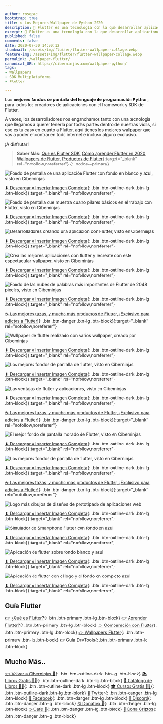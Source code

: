 ```yaml
---

author: rosepac
bootstrap: true
title: ▷ Los Mejores Wallpaper de Python 2020
description: 🚀 Flutter es una tecnología con la que desarrollar aplicaciones iOS y Android con Flutter y que es tendencia este año. Aquí tienes los mejores fondos de pantalla para tu ordenador
excerpt: 🚀 Flutter es una tecnología con la que desarrollar aplicaciones iOS y Android con Flutter y que es tendencia este año. Aquí tienes los mejores fondos de pantalla para tu ordenador
published: false
comments: false
date: 2020-07-30 14:50:12
thumbnail: /assets/img/flutter/flutter-wallpaper-collage.webp
feature-img: /assets/img/flutter/flutter-wallpaper-collage.webp
permalink: /wallpaper-flutter/
canonical_URL: https://ciberninjas.com/wallpaper-python/
tags:
- Wallpapers
- SDK Multiplataforma
- Flutter

---
```


Los **mejores fondos de pantalla del lenguaje de programación Python**, para todos los creadores de aplicaciones con el framework y SDK de Flutter.

A veces, los desarrolladores nos enganchamos tanto con una tecnología que llegamos a querer tenerla por todas partes dentro de nuestras vidas, si ese es tu caso en cuanto a Flutter, aquí tienes los mejores wallpaper que vas a poder encontrar en todo internet e incluso alguno exclusivo.

¡A disfrutar!

> **Saber Más**: [Qué es Flutter SDK](/que-es-flutter-y-por-que-debes-aprenderlo/), [Cómo aprender Flutter en 2020](/como-aprender-flutter/), [Wallpapers de Flutter](/wallpaper-flutter/), [Productos de Flutter](https://ciberninjas.redbubble.com){:target="_blank" rel="nofollow,noreferrer"}
{: .notice--primary}

![Fondo de pantalla de una aplicación Flutter con fondo en blanco y azul, visto en Ciberninjas](/assets/img/flutter/flutter_entradas_pantalla_blog.webp "Fondo de pantalla de una aplicación Flutter con fondo en blanco y azul, visto en Ciberninjas")

[⬇ Descargar o Insertar Imagen Completa](https://ibb.co/B4QGGCS){: .btn .btn-outline-dark .btn-lg .btn-block}{:target="_blank" rel="nofollow,noreferrer"}

![Fondo de pantalla que muestra cuatro pilares básicos en el trabajo con Flutter, visto en Ciberninjas](/assets/img/flutter/flutter-4-pilares.webp "Fondo de pantalla que muestra cuatro pilares básicos en el trabajo con Flutter, visto en Ciberninjas")

[⬇ Descargar o Insertar Imagen Completa](https://ibb.co/59dbpc9){: .btn .btn-outline-dark .btn-lg .btn-block}{:target="_blank" rel="nofollow,noreferrer"}

![Desarrolladores creando una aplicación con Flutter, visto en Ciberninjas](/assets/img/flutter/flutter-trabajadores.webp "Desarrolladores creando una aplicación con Flutter, visto en Ciberninjas")

[⬇ Descargar o Insertar Imagen Completa](https://ibb.co/59dbpc9){: .btn .btn-outline-dark .btn-lg .btn-block}{:target="_blank" rel="nofollow,noreferrer"}

![Crea las mejores aplicaciones con flutter y recreate con este espectacular wallpaper, visto en Ciberninjas](/assets/img/flutter/flutter-wallpaper_app.webp "Crea las mejores aplicaciones con flutter y recreate con este espectacular wallpaper, visto en Ciberninjas")

[⬇ Descargar o Insertar Imagen Completa](https://ibb.co/PTv73Pv){: .btn .btn-outline-dark .btn-lg .btn-block}{:target="_blank" rel="nofollow,noreferrer"}

![Fondo de las nubes de palabras más importantes de Flutter de 2048 pixeles, visto en Ciberninjas](/assets/img/flutter/2048px-flutter-nube-palabras-y-logo.webp "Fondo de las nubes de palabras más importantes de Flutter de 2048 pixeles, visto en Ciberninjas")

[⬇ Descargar o Insertar Imagen Completa](https://ibb.co/L57nRkP){: .btn .btn-outline-dark .btn-lg .btn-block}{:target="_blank" rel="nofollow,noreferrer"}

[☕ Las mejores tazas, y mucho más productos de Flutter, ¡Exclusivo para adictos a Flutter!](https://www.amazon.es/shop/cibercursos "Los Mejores Chollos de Amazon, Ofertas Flash, Black Monday y Amazon Prime Day"){: .btn .btn-danger .btn-lg .btn-block}{:target="_blank" rel="nofollow,noreferrer"}

![Wallpaper de flutter realizado con varios wallpaper, creado por Ciberninjas](/assets/img/flutter/flutter-wallpaper-collage.webp "Wallpaper de flutter realizado con varios wallpaper, creado por Ciberninjas")

[⬇ Descargar o Insertar Imagen Completa](https://ibb.co/B4QGGCS){: .btn .btn-outline-dark .btn-lg .btn-block}{:target="_blank" rel="nofollow,noreferrer"}

![Los mejores fondos de pantalla de flutter, visto en Ciberninjas](/assets/img/flutter/2048px-flutter-development-programming-language-programming-web-development.webp "Los mejores fondos de pantalla de flutter")

[⬇ Descargar o Insertar Imagen Completa](https://ibb.co/YLRxmTZ){: .btn .btn-outline-dark .btn-lg .btn-block}{:target="_blank" rel="nofollow,noreferrer"}

![Las ventajas de flutter y aplicaciones, visto en Ciberninjas](/assets/img/flutter/Top-Flutter-Advantages.webp "Las ventajas de flutter y aplicaciones, visto en Ciberninjas")

[⬇ Descargar o Insertar Imagen Completa](https://ibb.co/D8xHfV4){: .btn .btn-outline-dark .btn-lg .btn-block}{:target="_blank" rel="nofollow,noreferrer"}

[☕ Las mejores tazas, y mucho más productos de Flutter, ¡Exclusivo para adictos a Flutter!](https://www.amazon.es/shop/cibercursos "Los Mejores Chollos de Amazon, Ofertas Flash, Black Monday y Amazon Prime Day"){: .btn .btn-danger .btn-lg .btn-block}{:target="_blank" rel="nofollow,noreferrer"}

![El mejor fondo de pantalla morado de Flutter, visto en Ciberninjas](/assets/img/flutter/flutter-wallpaper-morado.webp "El mejor fondo de pantalla morado de Flutter, visto en Ciberninjas")

[⬇ Descargar o Insertar Imagen Completa](https://ibb.co/tJSzP92){: .btn .btn-outline-dark .btn-lg .btn-block}{:target="_blank" rel="nofollow,noreferrer"}

![Los mejores fondos de pantalla de flutter, visto en Ciberninjas](/assets/img/flutter/flutter-toda-pantalla.webp "Los mejores fondos de pantalla de flutter")

[⬇ Descargar o Insertar Imagen Completa](https://ibb.co/R07jv1R){: .btn .btn-outline-dark .btn-lg .btn-block}{:target="_blank" rel="nofollow,noreferrer"}

[☕ Las mejores tazas, y mucho más productos de Flutter, ¡Exclusivo para adictos a Flutter!](https://www.amazon.es/shop/cibercursos "Los Mejores Chollos de Amazon, Ofertas Flash, Black Monday y Amazon Prime Day"){: .btn .btn-danger .btn-lg .btn-block}{:target="_blank" rel="nofollow,noreferrer"}

![Logo más dibujos de diseños de prototipado de aplicaciones web](/assets/img/flutter/flutter-ios-aplicacion.webp "Los mejores fondos de pantalla de flutter")

[⬇ Descargar o Insertar Imagen Completa](https://ibb.co/n1KYjDW){: .btn .btn-outline-dark .btn-lg .btn-block}{:target="_blank" rel="nofollow,noreferrer"}

![Simulador de Smartphone Flutter con fondo en azul](/assets/img/flutter/flutter_entradas_pantalla_blog.webp "Los mejores fondos de pantalla de flutter")

[⬇ Descargar o Insertar Imagen Completa](https://ibb.co/B4QGGCS){: .btn .btn-outline-dark .btn-lg .btn-block}{:target="_blank" rel="nofollow,noreferrer"}

![Aplicación de flutter sobre fondo blanco y azul](/assets/img/flutter/flutter-introduccion.webp "Los mejores fondos de pantalla de flutter")

[⬇ Descargar o Insertar Imagen Completa](https://ibb.co/024m6KP){: .btn .btn-outline-dark .btn-lg .btn-block}{:target="_blank" rel="nofollow,noreferrer"}

![Aplicación de flutter con el logo y el fondo en completo azul](/assets/img/flutter/flutter-wallpaper_app.webp "Los mejores fondos de pantalla de flutter")

[⬇ Descargar o Insertar Imagen Completa](https://ibb.co/PTv73Pv){: .btn .btn-outline-dark .btn-lg .btn-block}{:target="_blank" rel="nofollow,noreferrer"}

## Guía Flutter

[👉 ¿Qué es Flutter?](/que-es-flutter-y-por-que-debes-aprenderlo/){: .btn .btn-primary .btn-lg .btn-block} [👉 Aprender Flutter?](/como-aprender-flutter/){: .btn .btn-primary .btn-lg .btn-block} [👉 Comparación con Flutter](/comparacion-flutter-react-native-xamarin/){: .btn .btn-primary .btn-lg .btn-block} [👉 Wallpapers Flutter](/wallpaper-flutter/){: .btn .btn-primary .btn-lg .btn-block} [👉 Guía DevTools](/flutter-dart-devtools/){: .btn .btn-primary .btn-lg .btn-block}

## Mucho Más..

[👈 Volver a Ciberninjas 🏡](/){: .btn .btn-outline-dark .btn-lg .btn-block}
[📚 Libros Gratis 🕵️‍♂️](/biblioteca-de-programacion-y-tecnologia/#page-title){: .btn .btn-outline-dark .btn-lg .btn-block}
[🛒 Catálogo de Libros 👨‍💻](/catalogo/#page-title){: .btn .btn-outline-dark .btn-lg .btn-block}
[🎓 Cursos Gratis 👨‍🏫](/cursos-tecnologia/#page-title){: .btn .btn-outline-dark .btn-lg .btn-block}
[🐤 Twitter](https://kutt.it/ciberninjast){: .btn .btn-danger .btn-lg .btn-block} [📘 Facebook](https://kutt.it/cibercursos){: .btn .btn-danger .btn-lg .btn-block} [💭 Discord](https://kutt.it/ciberninjas_discord){: .btn .btn-danger .btn-lg .btn-block} [💘 Donativo 🥰](https://kutt.it/donativo){: .btn .btn-danger .btn-lg .btn-block} [☕ Café 👏](https://kutt.it/Cafe){: .btn .btn-danger .btn-lg .btn-block} [🎁 Dona Criptos](https://kutt.it/ciberninjas_discord){: .btn .btn-danger .btn-lg .btn-block}
